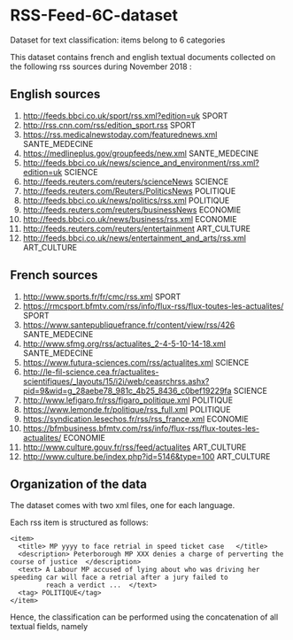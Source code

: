 # RSS-Feed-6C-dataset
Dataset for text classification: items belong to 6 categories

This dataset contains french and english textual documents collected on the following rss sources during November 2018 :

## English sources
1. http://feeds.bbci.co.uk/sport/rss.xml?edition=uk SPORT
2. http://rss.cnn.com/rss/edition_sport.rss SPORT
3. https://rss.medicalnewstoday.com/featurednews.xml SANTE_MEDECINE
4. https://medlineplus.gov/groupfeeds/new.xml SANTE_MEDECINE
5. http://feeds.bbci.co.uk/news/science_and_environment/rss.xml?edition=uk SCIENCE
6. http://feeds.reuters.com/reuters/scienceNews SCIENCE
7. http://feeds.reuters.com/Reuters/PoliticsNews POLITIQUE
8. http://feeds.bbci.co.uk/news/politics/rss.xml POLITIQUE
9. http://feeds.reuters.com/reuters/businessNews ECONOMIE
10. http://feeds.bbci.co.uk/news/business/rss.xml ECONOMIE
11. http://feeds.reuters.com/reuters/entertainment ART_CULTURE
12. http://feeds.bbci.co.uk/news/entertainment_and_arts/rss.xml ART_CULTURE

## French sources
1. http://www.sports.fr/fr/cmc/rss.xml SPORT
2. https://rmcsport.bfmtv.com/rss/info/flux-rss/flux-toutes-les-actualites/ SPORT
3. https://www.santepubliquefrance.fr/content/view/rss/426 SANTE_MEDECINE
4. http://www.sfmg.org/rss/actualites_2-4-5-10-14-18.xml SANTE_MEDECINE
5. https://www.futura-sciences.com/rss/actualites.xml SCIENCE
6. http://le-fil-science.cea.fr/actualites-scientifiques/_layouts/15/i2i/web/ceasrchrss.ashx?pid=9&wid=g_28aebe78_981c_4b25_8436_c0bef19229fa SCIENCE
7. http://www.lefigaro.fr/rss/figaro_politique.xml POLITIQUE
8. https://www.lemonde.fr/politique/rss_full.xml POLITIQUE
9. https://syndication.lesechos.fr/rss/rss_france.xml ECONOMIE
10. https://bfmbusiness.bfmtv.com/rss/info/flux-rss/flux-toutes-les-actualites/ ECONOMIE
11. http://www.culture.gouv.fr/rss/feed/actualites ART_CULTURE
12. http://www.culture.be/index.php?id=5146&type=100 ART_CULTURE

## Organization of the data
The dataset comes with two xml files, one for each language. 

Each rss item is structured as follows:
```
<item>
  <title> MP yyyy to face retrial in speed ticket case   </title>
  <description> Peterborough MP XXX denies a charge of perverting the course of justice  </description>
  <text> A Labour MP accused of lying about who was driving her speeding car will face a retrial after a jury failed to 
         reach a verdict ...  </text>
  <tag> POLITIQUE</tag>
</item>
```

Hence, the classification can be performed using the concatenation of all textual fields, namely <title> + <description> + <text>. SOme of these fields may be missing.
  
The <tag> field gives the category that belongs to one of the six categories ['ART_CULTURE', 'ECONOMIE/ECONOMY', 'POLITIQUE/POLITICS', 'SANTE_MEDECINE/HEALTH_MEDICINE', 'SCIENCE', 'SPORT'].
